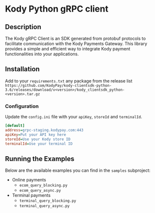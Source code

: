 # Kody Python gRPC client

## Description
The Kody gRPC Client is an SDK generated from protobuf protocols to facilitate communication with the Kody Payments Gateway. This library provides a simple and efficient way to integrate Kody payment functionalities into your applications.

## Installation
Add to your `requirements.txt` any package from the release list
`https://github.com/KodyPay/kody-clientsdk-python-3.6/releases/download/v<version>/kody_clientsdk_python-<version>.tar.gz`

### Configuration

Update the `config.ini` file with your `apiKey`, `storeId` and `terminalId`.

```ini
[default]
address=grpc-staging.kodypay.com:443
apiKey=Put your API key here
storeId=Use your Kody store ID
terminalId=Use your terminal ID
```

## Running the Examples
Below are the available examples you can find in the `samples` subproject:
- Online payments
    - `ecom_query_blocking.py`
    - `ecom_query_async.py`
- Terminal payments
    - `terminal_query_blocking.py`
    - `terminal_query_async.py`